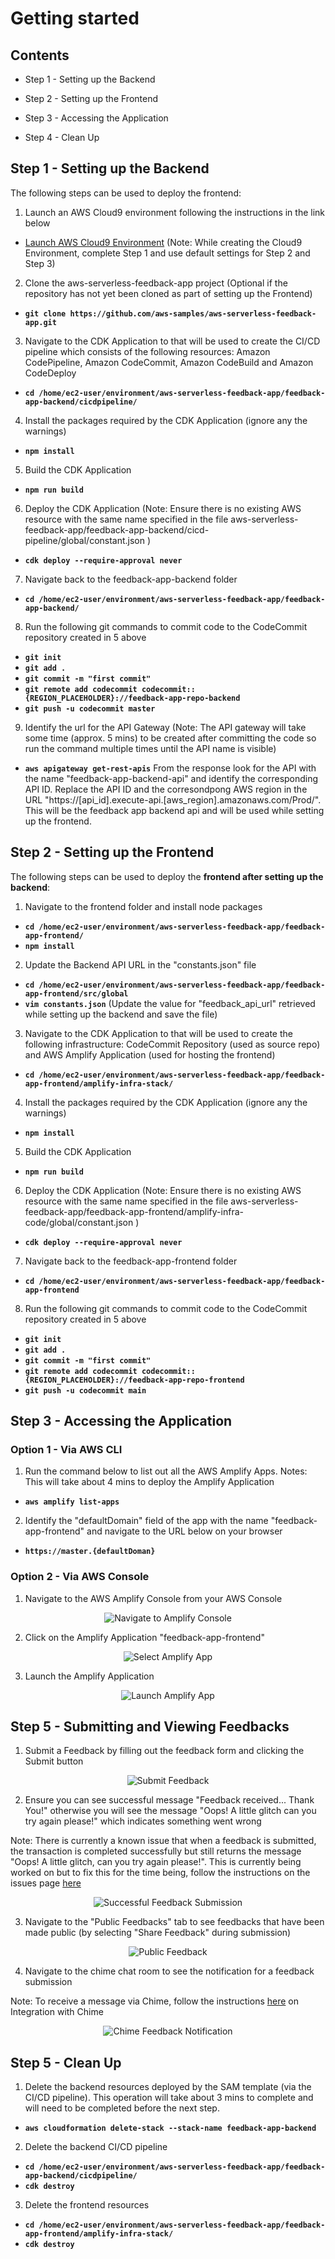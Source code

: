 # Getting started

## Contents

- Step 1 - Setting up the Backend

- Step 2 - Setting up the Frontend

- Step 3 - Accessing the Application

- Step 4 - Clean Up

###

## Step 1 - Setting up the Backend

The following steps can be used to deploy the frontend:

1. Launch an AWS Cloud9 environment following the instructions in the link below

- [Launch AWS Cloud9 Environment](https://docs.aws.amazon.com/cloud9/latest/user-guide/create-environment-main.html) (Note: While creating the Cloud9 Environment, complete Step 1 and use default settings for Step 2 and Step 3)

2. Clone the aws-serverless-feedback-app project (Optional if the repository has not yet been cloned as part of setting up the Frontend)

- **`git clone https://github.com/aws-samples/aws-serverless-feedback-app.git`**

3. Navigate to the CDK Application to that will be used to create the CI/CD pipeline which consists of the following resources: Amazon CodePipeline, Amazon CodeCommit, Amazon CodeBuild and Amazon CodeDeploy

- **`cd /home/ec2-user/environment/aws-serverless-feedback-app/feedback-app-backend/cicdpipeline/`**

4. Install the packages required by the CDK Application (ignore any the warnings)

- **`npm install`**

5. Build the CDK Application

- **`npm run build`**

6. Deploy the CDK Application (Note: Ensure there is no existing AWS resource with the same name specified in the file aws-serverless-feedback-app/feedback-app-backend/cicd-pipeline/global/constant.json )

- **`cdk deploy --require-approval never`**

7. Navigate back to the feedback-app-backend folder

- **`cd /home/ec2-user/environment/aws-serverless-feedback-app/feedback-app-backend/`**

8. Run the following git commands to commit code to the CodeCommit repository created in 5 above

- **`git init`**
- **`git add .`**
- **`git commit -m "first commit"`**
- **`git remote add codecommit codecommit::{REGION_PLACEHOLDER}://feedback-app-repo-backend`**
- **`git push -u codecommit master`**

9. Identify the url for the API Gateway (Note: The API gateway will take some time (approx. 5 mins) to be created after committing the code so run the command multiple times until the API name is visible)

- **`aws apigateway get-rest-apis`**
  From the response look for the API with the name "feedback-app-backend-api" and identify the corresponding API ID. Replace the API ID and the corresondpong AWS region in the URL "https://[api_id].execute-api.[aws_region].amazonaws.com/Prod/". This will be the feedback app backend api and will be used while setting up the frontend.

## Step 2 - Setting up the Frontend

The following steps can be used to deploy the **frontend after setting up the backend**:

1. Navigate to the frontend folder and install node packages

- **`cd /home/ec2-user/environment/aws-serverless-feedback-app/feedback-app-frontend/`**
- **`npm install`**

2. Update the Backend API URL in the "constants.json" file

- **`cd /home/ec2-user/environment/aws-serverless-feedback-app/feedback-app-frontend/src/global`**
- **`vim constants.json`** (Update the value for "feedback_api_url" retrieved while setting up the backend and save the file)

3. Navigate to the CDK Application to that will be used to create the following infrastructure: CodeCommit Repository (used as source repo) and AWS Amplify Application (used for hosting the frontend)

- **`cd /home/ec2-user/environment/aws-serverless-feedback-app/feedback-app-frontend/amplify-infra-stack/`**

4. Install the packages required by the CDK Application (ignore any the warnings)

- **`npm install`**

5. Build the CDK Application

- **`npm run build`**

6. Deploy the CDK Application (Note: Ensure there is no existing AWS resource with the same name specified in the file aws-serverless-feedback-app/feedback-app-frontend/amplify-infra-code/global/constant.json )

- **`cdk deploy --require-approval never`**

7. Navigate back to the feedback-app-frontend folder

- **`cd /home/ec2-user/environment/aws-serverless-feedback-app/feedback-app-frontend`**

8. Run the following git commands to commit code to the CodeCommit repository created in 5 above

- **`git init`**
- **`git add .`**
- **`git commit -m "first commit"`**
- **`git remote add codecommit codecommit::{REGION_PLACEHOLDER}://feedback-app-repo-frontend`**
- **`git push -u codecommit main`**

## Step 3 - Accessing the Application

### Option 1 - Via AWS CLI

1. Run the command below to list out all the AWS Amplify Apps. Notes: This will take about 4 mins to deploy the Amplify Application

- **`aws amplify list-apps`**

2. Identify the "defaultDomain" field of the app with the name "feedback-app-frontend" and navigate to the URL below on your browser

- **`https://master.{defaultDoman}`**

### Option 2 - Via AWS Console

1. Navigate to the AWS Amplify Console from your AWS Console

<p align="center">
  <img src="images/navigate_amplify.png" alt="Navigate to Amplify Console"/>
</p>

2. Click on the Amplify Application "feedback-app-frontend"

<p align="center">
  <img src="images/select_feedback_app.png" alt="Select Amplify App"/>
</p>

3. Launch the Amplify Application

<p align="center">
  <img src="images/open_amplify_app.png" alt="Launch Amplify App"/>
</p>

## Step 5 - Submitting and Viewing Feedbacks

1. Submit a Feedback by filling out the feedback form and clicking the Submit button

<p align="center">
  <img src="images/submit_feedback.png" alt="Submit Feedback"/>
</p>

2. Ensure you can see successful message "Feedback received... Thank You!" otherwise you will see the message "Oops! A little glitch can you try again please!" which indicates something went wrong

Note: There is currently a known issue that when a feedback is submitted, the transaction is completed successfully but still returns the message "Oops! A little glitch, can you try again please!". This is currently being worked on but to fix this for the time being, follow the instructions on the issues page [here](known_issues.md)

<p align="center">
  <img src="images/submitted_feedback.png" alt="Successful Feedback Submission"/>
</p>

3. Navigate to the "Public Feedbacks" tab to see feedbacks that have been made public (by selecting "Share Feedback" during submission)

<p align="center">
  <img src="images/public_feedbacks.png" alt="Public Feedback"/>
</p>

4. Navigate to the chime chat room to see the notification for a feedback submission

Note: To receive a message via Chime, follow the instructions [here](backend_deepdive.md) on Integration with Chime

<p align="center">
  <img src="images/manager_chime_room.png" alt="Chime Feedback Notification"/>
</p>

## Step 5 - Clean Up

1. Delete the backend resources deployed by the SAM template (via the CI/CD pipeline). This operation will take about 3 mins to complete and will need to be completed before the next step.

- **`aws cloudformation delete-stack --stack-name feedback-app-backend`**

2. Delete the backend CI/CD pipeline

- **`cd /home/ec2-user/environment/aws-serverless-feedback-app/feedback-app-backend/cicdpipeline/`**
- **`cdk destroy`**

3. Delete the frontend resources

- **`cd /home/ec2-user/environment/aws-serverless-feedback-app/feedback-app-frontend/amplify-infra-stack/`**
- **`cdk destroy`**
